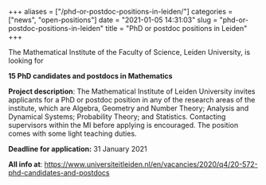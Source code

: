 +++
aliases = ["/phd-or-postdoc-positions-in-leiden/"]
categories = ["news", "open-positions"]
date = "2021-01-05 14:31:03"
slug = "phd-or-postdoc-positions-in-leiden"
title = "PhD or postdoc positions in Leiden"
+++

The Mathematical Institute of the Faculty of Science, Leiden University,
is looking for

**15 PhD candidates and postdocs in Mathematics**

**Project description**: The Mathematical Institute of Leiden University
invites applicants for a PhD or postdoc position in any of the research
areas of the institute, which are Algebra, Geometry and Number Theory;
Analysis and Dynamical Systems; Probability Theory; and Statistics.
Contacting supervisors within the MI before applying is encouraged. The
position comes with some light teaching duties.

**Deadline for application:** 31 January 2021

**All info at**:
<https://www.universiteitleiden.nl/en/vacancies/2020/q4/20-572-phd-candidates-and-postdocs>
